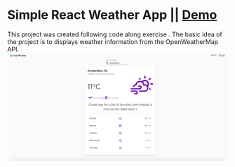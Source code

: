 # Simple React Weather App  || [Demo](https://cocky-spence-83ab68.netlify.app/)

This project was created following code along exercise .
The basic idea of the project is to displays weather information from the OpenWeatherMap API.
![Drag Racing](public/Screenshot.png)




